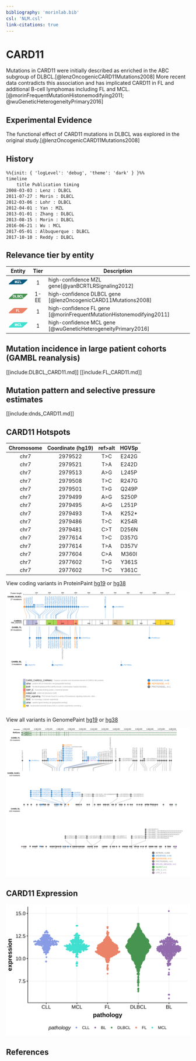 ```yaml
---
bibliography: 'morinlab.bib'
csl: 'NLM.csl'
link-citations: true
---
```

# CARD11

Mutations in CARD11 were initially described as enriched in the ABC subgroup of DLBCL.[@lenzOncogenicCARD11Mutations2008]
More recent data contradicts this association and has implicated CARD11 in FL and additional B-cell lymphomas including FL and MCL.[@morinFrequentMutationHistonemodifying2011; @wuGeneticHeterogeneityPrimary2016]

## Experimental Evidence

The functional effect of CARD11 mutations in DLBCL was explored in the original study.[@lenzOncogenicCARD11Mutations2008]

## History

```mermaid
%%{init: { 'logLevel': 'debug', 'theme': 'dark' } }%%
timeline
    title Publication timing
2008-03-03 : Lenz : DLBCL
2011-07-27 : Morin : DLBCL
2012-03-06 : Lohr : DLBCL
2012-04-01 : Yan : MZL
2013-01-01 : Zhang : DLBCL
2013-08-15 : Morin : DLBCL
2016-06-21 : Wu : MCL
2017-05-01 : Albuquerque : DLBCL
2017-10-10 : Reddy : DLBCL
```

## Relevance tier by entity

|Entity|Tier|Description                           |
|:------:|:----:|--------------------------------------|
|![MZL](images/icons/MZL_tier1.png)|1|high-confidence MZL gene[@yanBCRTLRSignaling2012]|
|![DLBCL](images/icons/DLBCL_tier1.png) |1-EE   |high-confidence DLBCL gene            [@lenzOncogenicCARD11Mutations2008]|
|![FL](images/icons/FL_tier1.png)    |1   |high-confidence FL gene               [@morinFrequentMutationHistonemodifying2011]|
|![MCL](images/icons/MCL_tier1.png)   |1   |high-confidence MCL gene              [@wuGeneticHeterogeneityPrimary2016]|

## Mutation incidence in large patient cohorts (GAMBL reanalysis)

[[include:DLBCL_CARD11.md]]
[[include:FL_CARD11.md]]

## Mutation pattern and selective pressure estimates

[[include:dnds_CARD11.md]]

## CARD11 Hotspots

| Chromosome |Coordinate (hg19) | ref>alt | HGVSp | 
 | :---:| :---: | :--: | :---: |
| chr7 | 2979522 | T>C | E242G |
| chr7 | 2979521 | T>A | E242D |
| chr7 | 2979513 | A>G | L245P |
| chr7 | 2979508 | T>C | R247G |
| chr7 | 2979501 | T>G | Q249P |
| chr7 | 2979499 | A>G | S250P |
| chr7 | 2979495 | A>G | L251P |
| chr7 | 2979493 | T>A | K252* |
| chr7 | 2979486 | T>C | K254R |
| chr7 | 2979481 | C>T | D256N |
| chr7 | 2977614 | T>C | D357G |
| chr7 | 2977614 | T>A | D357V |
| chr7 | 2977604 | C>A | M360I |
| chr7 | 2977602 | T>G | Y361S |
| chr7 | 2977602 | T>C | Y361C |

View coding variants in ProteinPaint [hg19](https://morinlab.github.io/LLMPP/GAMBL/CARD11_protein.html)  or [hg38](https://morinlab.github.io/LLMPP/GAMBL/CARD11_protein_hg38.html)

![](images/proteinpaint/CARD11_NM_032415.svg)

View all variants in GenomePaint [hg19](https://morinlab.github.io/LLMPP/GAMBL/CARD11.html)  or [hg38](https://morinlab.github.io/LLMPP/GAMBL/CARD11_hg38.html)

![](images/proteinpaint/CARD11.svg)

## CARD11 Expression
![](images/gene_expression/CARD11_by_pathology.svg)



<!-- ORIGIN: lenzOncogenicCARD11Mutations2008 -->
<!-- FL: morinFrequentMutationHistonemodifying2011 -->
<!-- MCL: wuGeneticHeterogeneityPrimary2016 -->
<!-- MZL: yanBCRTLRSignaling2012a -->
<!-- DLBCL: lenzOncogenicCARD11Mutations2008 -->

## References
